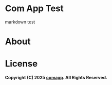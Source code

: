 # Com App Test
markdown test

# About

# License

#### Copyright (C) 2025 [comapp](https://github.com). All Rights Reserved.
